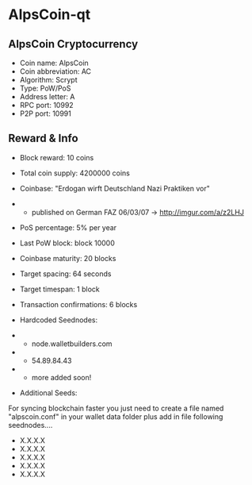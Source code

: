 # AlpsCoin-qt

## AlpsCoin Cryptocurrency
- Coin name:	AlpsCoin
- Coin abbreviation:	AC
- Algorithm:	Scrypt
- Type:	PoW/PoS
- Address letter:	A
- RPC port:	10992
- P2P port:	10991

## Reward & Info

- Block reward:	10 coins
- Total coin supply:	4200000 coins


- Coinbase: "Erdogan wirft Deutschland Nazi Praktiken vor" 
- - published on German FAZ 06/03/07 -> http://imgur.com/a/z2LHJ
-  PoS percentage:	5% per year
- Last PoW block:	block 10000
- Coinbase maturity:	20 blocks
- Target spacing:	64 seconds
- Target timespan:	1 block
- Transaction confirmations:	6 blocks

- Hardcoded Seednodes:	
- - node.walletbuilders.com
- - 54.89.84.43
- - more added soon!

- Additional Seeds:

For syncing blockchain faster you just need to create a file named "alpscoin.conf" in your wallet data folder plus add in file following seednodes....

- X.X.X.X
- X.X.X.X
- X.X.X.X
- X.X.X.X
- X.X.X.X
